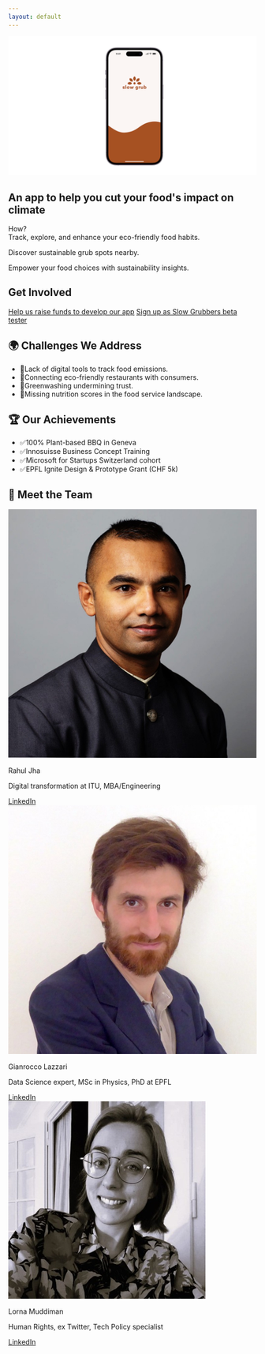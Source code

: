 ```yaml
---
layout: default
---
```

<div class="container">
<!-- Hero Section (App Look) -->
<section id="app-look" class="full-width-section">
    <img src="branding/App Mockscreen.png" alt="app mockup">
    <h1>An app to help you cut your food's impact on climate</h1>
    <p>How? <br>Track, explore, and enhance your eco-friendly food habits.</p>
    <p>Discover sustainable grub spots nearby.</p>
    <p>Empower your food choices with sustainability insights.</p>
</section>

<!-- Get Involved Section -->
<section id="get-involved" class="center-content">
    <h2>Get Involved</h2>
    <div class="cta-container">
        <a href="https://wemakeit.com/channels/epfl?locale=en" class="cta-button">Help us raise funds to develop our app</a>
        <a href="https://forms.gle/jSnLZz8VALAmCsTD9" class="cta-button">Sign up as Slow Grubbers beta tester</a>
    </div>
</section>


<!-- Challenges Section -->
<section id="problems" class="center-content">
    <h2>🌍 Challenges We Address </h2>
    <ul>
        <li>🛑Lack of digital tools to track food emissions.</li>
        <li>🛑Connecting eco-friendly restaurants with consumers.</li>
        <li>🛑Greenwashing undermining trust.</li>
        <li>🛑Missing nutrition scores in the food service landscape.</li>
    </ul>
</section>

<!-- Achievements Section -->
<section id="achievements" class="center-content">
    <h2>🏆 Our Achievements </h2>
    <ul>
        <li>✅100% Plant-based BBQ in Geneva </li>
        <li>✅Innosuisse Business Concept Training </li>
        <li>✅Microsoft for Startups Switzerland cohort </li>
        <li>✅EPFL Ignite Design & Prototype Grant (CHF 5k) </li>
    </ul>
</section>

<!-- Team Section -->
<section id="team" class="center-content">
    <h2>👥 Meet the Team </h2>
    <div class="team-members">
        <div class="team-member">
            <img src="branding/rahul.png" alt="Rahul Jha">
            <p>Rahul Jha</p>
            <p>Digital transformation at ITU, MBA/Engineering</p>
            <a href="https://www.linkedin.com/in/r-jha/" target="_blank">LinkedIn</a>
        </div>
        <div class="team-member">
            <img src="branding/gianrocco.png" alt="Gianrocco Lazzari">
            <p>Gianrocco Lazzari</p>
            <p>Data Science expert, MSc in Physics, PhD at EPFL</p>
            <a href="https://www.linkedin.com/in/gianroccolazzari/" target="_blank">LinkedIn</a>
        </div>
        <div class="team-member">
            <img src="branding/lorna.png" alt="Lorna Muddiman">
            <p>Lorna Muddiman</p>
            <p>Human Rights, ex Twitter, Tech Policy specialist</p>
            <a href="https://www.linkedin.com/in/lorna-m/" target="_blank">LinkedIn</a>
        </div>
    </div>
</section>


</div>

